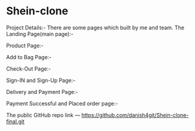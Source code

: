 # Shein-clone
Project Details:-
There are some pages which built by me and team.
The Landing Page(main page):-

Product Page:-

Add to Bag Page:-

Check-Out Page:-

Sign-IN and Sign-Up Page:-

Delivery and Payment Page:-

Payment Successful and Placed order page:-

The public GitHub repo link — https://github.com/danish4git/Shein-clone-final.git
